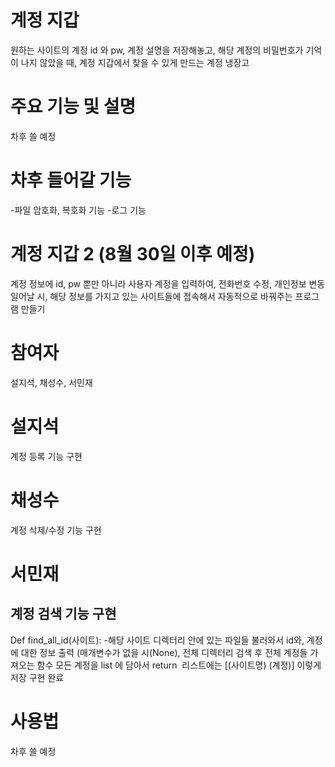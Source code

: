 # 계정 지갑
원하는 사이트의 계정 id 와 pw, 계정 설명을 저장해놓고, 해당 계정의 비밀번호가 기억이 나지 않았을 때, 계정 지갑에서 찾을 수 있게 만드는 계정 냉장고

# 주요 기능 및 설명
차후 쓸 예정

# 차후 들어갈 기능
-파일 암호화, 복호화 기능
-로그 기능

# 계정 지갑 2 (8월 30일 이후 예정)
계정 정보에 id, pw 뿐만 아니라 사용자 계정을 입력하여, 전화번호 수정, 개인정보 변동 일어날 시, 해당 정보를 가지고 있는 사이트들에 접속해서 자동적으로 바꿔주는 프로그램 만들기


# 참여자
설지석, 채성수, 서민재

# 설지석
계정 등록 기능 구현

# 채성수
계정 삭제/수정 기능 구현

# 서민재
계정 검색 기능 구현
-
Def find_all_id(사이트):​
-해당 사이트 디렉터리 안에 있는 파일들 불러와서 id와, 계정에 대한 정보 출력​
(매개변수가 없을 시(None), 전체 디렉터리 검색 후 전체 계정들 가져오는 함수​
모든 계정을 list 에 담아서 return ​
리스트에는 [(사이트명) (계정)] 이렇게 저장 구현 완료​


# 사용법
차후 쓸 예정

